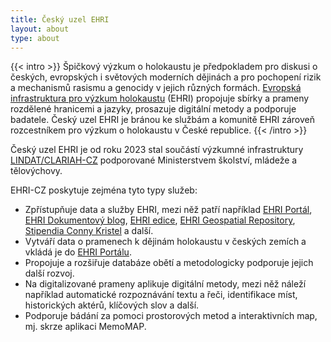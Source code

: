 ```yaml
---
title: Český uzel EHRI
layout: about
type: about
---
```


{{< intro >}}
Špičkový výzkum o holokaustu je předpokladem pro diskusi o českých, evropských i světových moderních dějinách a pro pochopení rizik a mechanismů rasismu a genocidy v jejich různých formách. [Evropská infrastruktura pro výzkum holokaustu](https://www.ehri-project.eu/) (EHRI) propojuje sbírky a prameny rozdělené hranicemi a jazyky, prosazuje digitální metody a podporuje badatele. Český uzel EHRI je bránou ke službám a komunitě EHRI zároveň rozcestníkem pro výzkum o holokaustu v České republice.
{{< /intro >}}
<!--{{< figure src="../images/names-2.png" caption="Jména v památníku v Pinkasově synagoze" width="50%">}}-->
<!--
Evropská infrastruktura pro výzkum holokaustu (EHRI) poskytuje online přístup k informacím o rozptýlených pramenech týkajících se holokaustu. 

EHRI je financována Evropskou komisí pod rámcovými programy FP7 a Horizont 2020.
-->

Český uzel EHRI je od roku 2023 stal součástí výzkumné infrastruktury [LINDAT/CLARIAH-CZ](https://www.lindat.cz/) podporované Ministerstvem školství, mládeže a tělovýchovy. 

<!--
Partnerskými organizacemi českého EHRI jsou: 

- [Masarykův ústav a Archiv AV ČR](https://www.mua.cas.cz/cs)
- [Národní archiv](https://www.nacr.cz/)
- [Památník Terezín](https://www.pamatnik-terezin.cz/)
- [Institut Terezínské iniciativy](http://www.terezinstudies.cz/).

S EHRI-CZ dále spolupracuje [Židovské muzeum v Praze](https://www.jewishmuseum.cz/).
-->

EHRI-CZ poskytuje zejména tyto typy služeb:

- Zpřístupňuje data a služby EHRI, mezi něž patří například [EHRI Portál](https://portal.ehri-project.eu/), [EHRI Dokumentový blog](https://blog.ehri-project.eu), [EHRI edice](https://www.ehri-project.eu/ehri-online-editions), [EHRI Geospatial Repository](https://geodata.ehri-project.eu/), [Stipendia Conny Kristel](https://www.ehri-project.eu/Conny-Kristel-Fellowships_2023) a další.
- Vytváří data o pramenech k dějinám holokaustu v českých zemích a vkládá je do [EHRI Portálu](https://portal.ehri-project.eu/).
- Propojuje a rozšiřuje databáze obětí a metodologicky podporuje jejich další rozvoj.
- Na digitalizované prameny aplikuje digitální metody, mezi něž náleží například automatické rozpoznávání textu a řeči, identifikace míst, historických aktérů, klíčových slov a další.
- Podporuje bádání za pomoci prostorových metod a interaktivních map, mj. skrze aplikaci MemoMAP.

<!--
EHRI-CZ bude usilovat o zajištění dlouhodobé udržitelnosti výzkumu holocaustu v rámci České republiky i mimo ni prostřednictvím:

* zastupování českých institucí, které obsahují materiály související se studiemi holokaustu, za účelem vytvoření silného výzkumného konsorcia;
* propojení zdrojů prostřednictvím nejmodernější digitální infrastruktury;
* vývoje inovativních nástrojů digitálního výzkumu;
* nabídky stipendií a vzdělávacích příležitostí pro badatele, archiváře a odborníky v oblasti památkové péče.

Dopad EHRI je primárně vědecký, nicméně infrastruktura také podporuje širší sociální a politickou agendu. Nedávný vzestup ntisemitismu, xenofobie a agresivního nacionalismu v Evropě i mimo ni dokazuje, že výzkum holocaustu není nikdy čistě akademickým zájmem, ale předpokladem otevřených a nediskriminačních společností v Evropě i mimo ni.
-->
<!--
TODO: remove contact info
-->